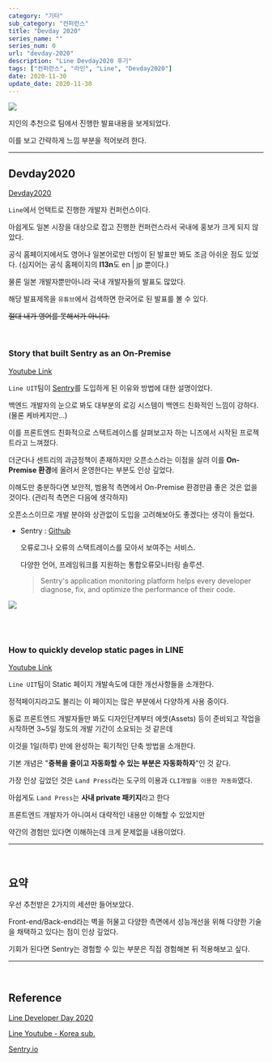```yaml
---
category: "기타"
sub_category: "컨퍼런스"
title: "Devday 2020"
series_name: ""
series_num: 0
url: "devday-2020"
description: "Line Devday2020 후기"
tags: ["컨퍼런스", "라인", "Line", "Devday2020"]
date: 2020-11-30
update_date: 2020-11-30
---
```


![](https://www.notion.so/image/https%3A%2F%2Fs3-us-west-2.amazonaws.com%2Fsecure.notion-static.com%2Fe1726a9d-3f00-440e-a5ef-a242e70102bf%2F_2020-11-30__3.24.55.png?table=block&id=516d4659-6ca6-4f1e-98d3-16e9dd7cc150&width=2580&userId=038a9d8a-4e75-4deb-a374-ed6ff93980c6&cache=v2)

지인의 추천으로 팀에서 진행한 발표내용을 보게되었다.

이를 보고 간략하게 느낌 부분을 적어보려 한다.

***

## Devday2020

[Devday2020](https://linedevday.linecorp.com/2020/en)

`Line`에서 언택트로 진행한 개발자 컨퍼런스이다.

아쉽게도 일본 시장을 대상으로 잡고 진행한 컨퍼런스라서 국내에 홍보가 크게 되지 않았다.

공식 홈페이지에서도 영어나 일본어로만 더빙이 된 발표만 봐도 조금 아쉬운 점도 있었다. (심지어는 공식 홈페이지의 **l13n**도 en | jp 뿐이다.)

물론 일본 개발자뿐만아니라 국내 개발자들의 발표도 많았다.

해당 발표제목을 `유튜브`에서 검색하면 <span class="en red">한국어</span>로 된 발표를 볼 수 있다.

~~절대 내가 영어를 못해서가 아니다.~~

<br>

### Story that built Sentry as an On-Premise

[Youtube Link](https://youtu.be/LOCByPfbQsk)

`Line UIT`팀이 [Sentry](https://www.sentry.io)를 도입하게 된 이유와 방법에 대한 설명이었다.

백엔드 개발자의 눈으로 봐도 대부분의 로깅 시스템이 백엔드 친화적인 느낌이 강하다. (물론 케바케지만...)

이를 프론트엔드 친화적으로 스택트레이스를 살펴보고자 하는 니즈에서 시작된 프로젝트라고 느껴졌다.

더군다나 센트리의 과금정책이 존재하지만 오픈소스라는 이점을 살려 이를 **On-Premise 환경**에 올려서 운영한다는 부분도 인상 깊었다.

이해도만 충분하다면 <span class="em red">보안적, 범용적 측면</span>에서 On-Premise 환경만큼 좋은 것은 없을 것이다. (관리적 측면은 다음에 생각하자)

오픈소스이므로 개발 분야와 상관없이 도입을 고려해보아도 좋겠다는 생각이 들었다.

* Sentry : [Github](https://github.com/getsentry)

   오류로그나 오류의 스택트레이스를 모아서 보여주는 서비스. 
   
   다양한 언어, 프레임워크를 지원하는 통합오류모니터링 솔루션.

   > Sentry's application monitoring platform helps every developer diagnose, fix, and optimize the performance of their code.

![](https://www.sentry.dev/_assets2/static/backend-issue-b42f9fc9eb1a30ea435e0171aed3afdd.png)

<br>
<br>

### How to quickly develop static pages in LINE

[Youtube Link](https://youtu.be/lclP6MbSdG4)

`Line UIT`팀이 Static 페이지 개발속도에 대한 개선사항들을 소개한다.

정적페이지라고도 불리는 이 페이지는 많은 부분에서 다양하게 사용 중이다.

동료 프론트엔드 개발자들만 봐도 디자인단계부터 에셋(Assets) 등이 준비되고 작업을 시작하면 3~5일 정도의 개발 기간이 소요되는 것 같은데

이것을 1일(하루) 만에 완성하는 획기적인 단축 방법을 소개한다.

기본 개념은 "**중복을 줄이고 자동화할 수 있는 부분은 자동화하자**"인 것 같다.

가장 인상 깊었던 것은 `Land Press`라는 도구의 이용과 `CLI개발을 이용한 자동화`였다.

아쉽게도 `Land Press`는 **사내 private 패키지**라고 한다 

프론트엔드 개발자가 아니여서 대략적인 내용만 이해할 수 있었지만 

약간의 경험만 있다면 이해하는데 크게 문제없을 내용이었다.

***

<br>

## 요약

우선 추천받은 2가지의 세션만 들어보았다.

Front-end/Back-end라는 벽을 허물고 다양한 측면에서 성능개선을 위해 다양한 기술을 채택하고 있다는 점이 인상 깊었다.

기회가 된다면 Sentry는 경험할 수 있는 부분은 직접 경험해본 뒤 적용해보고 싶다.

*** 

<br>

## Reference

<span class="reference">

[Line Developer Day 2020](https://linedevday.linecorp.com/2020/en)

[Line Youtube - Korea sub.](https://www.youtube.com/playlist?list=PLI2S-k0Fa59vrCkUC9G8kiu7w4PRXJI_5)

[Sentry.io](https://www.sentry.io)

</span>
